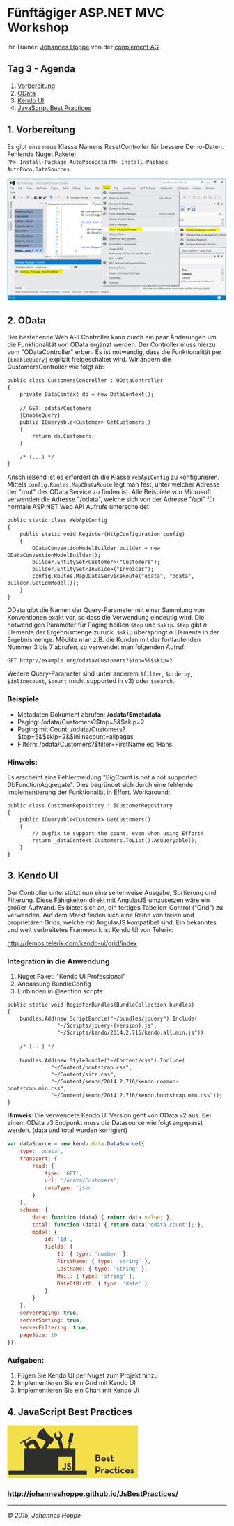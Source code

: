 # Fünftägiger ASP.NET MVC Workshop
Ihr Trainer: [Johannes Hoppe](http://www.haushoppe-its.de) von der [conplement AG](http://www.conplement.de/)

## Tag 3 - Agenda

1. [Vorbereitung](#vorbereitung)
2. [OData](#odata)
3. [Kendo UI](#kendo)
4. [JavaScript Best Practices](#javascript)


<a name="vorbereitung"></a>
## 1. Vorbereitung


Es gibt eine neue Klasse Namens ResetController für bessere Demo-Daten.
Fehlende Nuget Pakete:  
`PM> Install-Package AutoPocoBeta`
`PM> Install-Package AutoPoco.DataSources`


![Screenshot](Images/nuget_console.png)


<a name="odata"></a>
## 2. OData

Der bestehende Web API Controller kann durch ein paar Änderungen um die Funktionalität von OData ergänzt werden. Der Controller muss hierzu vom "ODataController" erben. Es ist notwendig, dass die Funktionalität per `[EnableQuery]` explizit freigeschaltet wird. Wir ändern die CustomersController wie folgt ab:

~~~~~
public class CustomersController : ODataController
{
    private DataContext db = new DataContext();

    // GET: odata/Customers
    [EnableQuery]
    public IQueryable<Customer> GetCustomers()
    {
        return db.Customers;
    }

    /* [...] */
}
~~~~~

Anschließend ist es erforderlich die Klasse `WebApiConfig` zu konfigurieren. Mittels `config.Routes.MapODataRoute` legt man fest, unter welcher Adresse der "root" des OData Service zu finden ist. Alle Beispiele von Microsoft verwenden die Adresse "/odata", welche sich von der Adresse "/api" für normale ASP.NET Web API Aufrufe unterscheidet.  

~~~~~
public static class WebApiConfig
{
    public static void Register(HttpConfiguration config)
    {
        ODataConventionModelBuilder builder = new ODataConventionModelBuilder();
        builder.EntitySet<Customer>("Customers");
        builder.EntitySet<Invoice>("Invoices");
        config.Routes.MapODataServiceRoute("odata", "odata", builder.GetEdmModel());
    }
}
~~~~~

OData gibt die Namen der Query-Parameter mit einer Sammlung von Konventionen exakt vor, so dass die Verwendung eindeutig wird. Die notwendigen Parameter für Paging heißen `$top` und `$skip`. `$top` gibt *n* Elemente der Ergebnismenge zurück. `$skip` überspringt *n* Elemente in der Ergebnismenge. Möchte man z.B. die Kunden mit der fortlaufenden Nummer 3 bis 7 abrufen, so verwendet man folgenden Aufruf:

~~~~~
GET http://example.org/odata/Customers?$top=5&$skip=2
~~~~~

Weitere Query-Parameter sind unter anderem `$filter`, `$orderby`, `$inlinecount`, `$count` (nicht supported in v3) oder `$search`. 

### Beispiele
* Metadaten Dokument abrufen: **/odata/$metadata**
* Paging: /odata/Customers?$top=5&$skip=2
* Paging mit Count: /odata/Customers?$top=5&$skip=2&$inlinecount=allpages
* Filtern: /odata/Customers?$filter=FirstName eq 'Hans'

### Hinweis:

Es erscheint eine Fehlermeldung "BigCount is not a not supported DbFunctionAggregate".
Dies begründet sich durch eine fehlende Implementierung der Funktionaliät in Effort.
Workaround:

```
public class CustomerRepository : ICustomerRepository
{
    public IQueryable<Customer> GetCustomers()
    {
        // bugfix to support the count, even when using Effort!
        return _dataContext.Customers.ToList().AsQueryable();
    }
}
```


<a name="kendo"></a>
## 3. Kendo UI

Der Controller unterstützt nun eine seitenweise Ausgabe, Sortierung und Filterung. Diese Fähigkeiten direkt mit AngularJS umzusetzen wäre ein großer Aufwand. Es bietet sich an, ein fertiges Tabellen-Control ("Grid") zu verwenden. Auf dem Markt finden sich eine Reihe von freien und proprietären Grids, welche mit AngularJS kompatibel sind. Ein bekanntes und weit verbreitetes Framework ist Kendo UI von Telerik:

http://demos.telerik.com/kendo-ui/grid/index

### Integration in die Anwendung

1. Nuget Paket: "Kendo UI Professional"
2. Anpassung BundleConfig
3. Einbinden in @section scripts

```
public static void RegisterBundles(BundleCollection bundles)
{
    bundles.Add(new ScriptBundle("~/bundles/jquery").Include(
                "~/Scripts/jquery-{version}.js",
                "~/Scripts/kendo/2014.2.716/kendo.all.min.js"));

    /* [...] */

    bundles.Add(new StyleBundle("~/Content/css").Include(
              "~/Content/bootstrap.css",
              "~/Content/site.css",      
              "~/Content/kendo/2014.2.716/kendo.common-bootstrap.min.css",
              "~/Content/kendo/2014.2.716/kendo.bootstrap.min.css"));
}

```

**Hinweis**: Die verwendete Kendo UI Version geht von OData v2 aus.
Bei einem OData v3 Endpunkt muss die Datasource wie folgt angepasst werden. (data und total wurden korrigiert)

```js
var dataSource = new kendo.data.DataSource({
    type: 'odata',
    transport: {
        read: {
            type: 'GET',
            url: '/odata/Customers',
            dataType: 'json'
        }
    },
    schema: {
        data: function (data) { return data.value; },
        total: function (data) { return data['odata.count']; },
        model: {
            id: 'Id',
            fields: {
                Id: { type: 'number' },
                FirstName: { type: 'string' },
                LastName: { type: 'string' },
                Mail: { type: 'string' },
                DateOfBirth: { type: 'date' }
            }
        }
    },
    serverPaging: true,
    serverSorting: true,
    serverFiltering: true,
    pageSize: 10
});

```

### Aufgaben:

1. Fügen Sie Kendo UI per Nuget zum Projekt hinzu
2. Implementieren Sie ein Grid mit Kendo UI
3. Implementieren Sie ein Chart mit Kendo UI


<a name="javascript"></a>
## 4. JavaScript Best Practices

![JavaScript](Images/best_practices_logo.png)
### http://johanneshoppe.github.io/JsBestPractices/

<hr>

_&copy; 2015, Johannes Hoppe_
